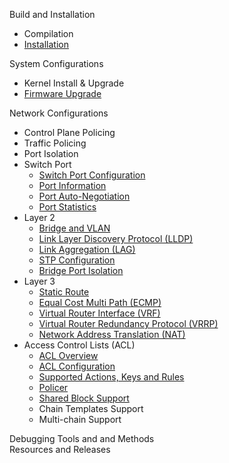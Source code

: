 Build and Installation  
- Compilation  
- [Installation](install)  

System Configurations  
- Kernel Install & Upgrade  
- [Firmware Upgrade](Firmware-Upgrade)  

Network Configurations
- Control Plane Policing
- Traffic Policing
- Port Isolation
- Switch Port 
  - [Switch Port Configuration](switch-port-configuration)  
  - [Port Information](port-information)  
  - [Port Auto-Negotiation](port-auto-negotiation)  
  - [Port Statistics](port-statistics)  
- Layer 2  
  - [Bridge and VLAN](bridge-and-vlan)  
  - [Link Layer Discovery Protocol (LLDP)](link-layer-discovery-protocol-(lldp))  
  - [Link Aggregation (LAG)](link-aggregation-(lag))
  - [STP Configuration](stp-configuration)
  - [Bridge Port Isolation](bridge-port-isolation)
- Layer 3 
  - [Static Route](static-route)
  - [Equal Cost Multi Path (ECMP)](equal-cost-multi-path-(ecmp))
  - [Virtual Router Interface (VRF)](virtual-router-interface-(vrf))
  - [Virtual Router Redundancy Protocol (VRRP)](virtual-router-redundancy-protocol-(vrrp))  
  - [Network Address Translation (NAT)](network-address-translation-(nat))  
- Access Control Lists (ACL)
  - [ACL Overview](ACL-Overview)
  - [ACL Configuration](acl-configuration)
  - [Supported Actions, Keys and Rules](supported-actions,-keys-and-rules)
  - [Policer](policer)
  - [Shared Block Support](shared-block-support)
  - Chain Templates Support
  - Multi-chain Support 

Debugging Tools and and Methods  
Resources and Releases  
